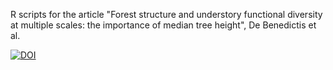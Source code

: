 R scripts for the article "Forest structure and understory functional diversity at multiple scales: the importance of median tree height", De Benedictis et al.


[![DOI](https://zenodo.org/badge/DOI/10.5281/zenodo.15109746.svg)](https://doi.org/10.5281/zenodo.15109746)

